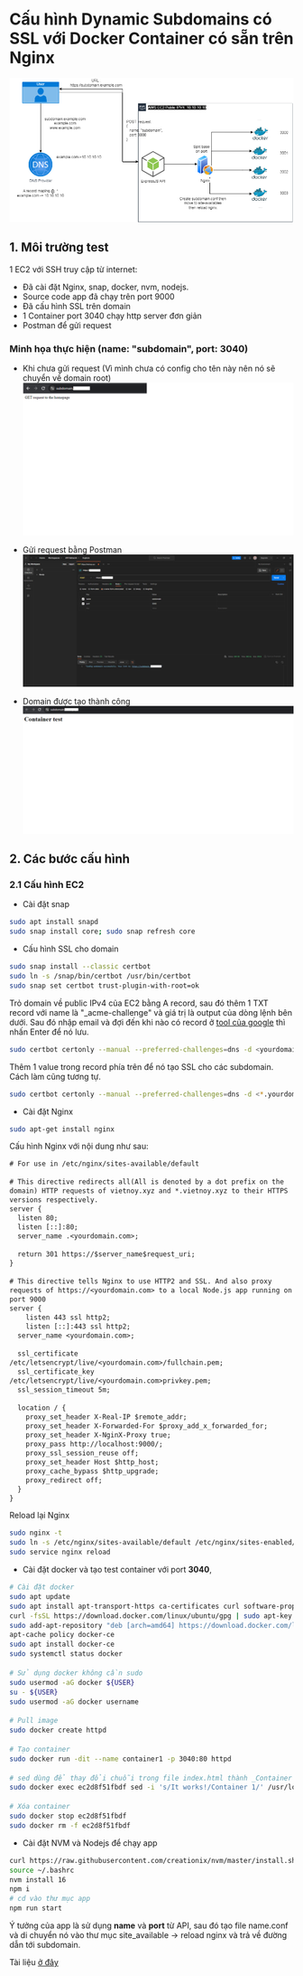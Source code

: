 # Cấu hình Dynamic Subdomains có SSL với Docker Container có sẵn trên Nginx

![TOPOLOGY](/assets/topo.png)
## 1. Môi trường test

1 EC2 với SSH truy cập từ internet:

- Đã cài đặt Nginx, snap, docker, nvm, nodejs.
- Source code app đã chạy trên port 9000
- Đã cấu hình SSL trên domain
- 1 Container port 3040 chạy http server đơn giản
- Postman để gửi request

### Minh họa thực hiện (name: "subdomain", port: 3040)

- Khi chưa gửi request (Vì mình chưa có config cho tên này nên nó sẽ chuyển về domain root)
  ![chua gui request](./assets/1.png)

- Gửi request bằng Postman
![chua gui request](./assets/2.png)

- Domain được tạo thành công
![tao thanh cong](./assets/3.png)

## 2. Các bước cấu hình

### 2.1 Cấu hình EC2

- Cài đặt snap

```bash
sudo apt install snapd
sudo snap install core; sudo snap refresh core
```

- Cấu hình SSL cho domain

```bash
sudo snap install --classic certbot
sudo ln -s /snap/bin/certbot /usr/bin/certbot
sudo snap set certbot trust-plugin-with-root=ok

```

Trỏ domain về public IPv4 của EC2 bằng A record, sau đó thêm 1 TXT record với name là "_acme-challenge" và giá trị là output của dòng lệnh bên dưới. Sau đó nhập email và đợi đến khi nào có record ở [tool của google](https://toolbox.googleapps.com/apps/dig) thì nhấn Enter để nó lưu.

```bash
sudo certbot certonly --manual --preferred-challenges=dns -d <yourdomain.com> -i nginx
```

Thêm 1 value trong record phía trên để nó tạo SSL cho các subdomain. Cách làm cũng tương tự.

```bash
sudo certbot certonly --manual --preferred-challenges=dns -d <*.yourdomain.com> -i nginx
```

- Cài đặt Nginx

```bash
sudo apt-get install nginx
```

Cấu hình Nginx với nội dung như sau:

``` nginx
# For use in /etc/nginx/sites-available/default

# This directive redirects all(All is denoted by a dot prefix on the domain) HTTP requests of vietnoy.xyz and *.vietnoy.xyz to their HTTPS versions respectively.
server {
  listen 80;
  listen [::]:80;
  server_name .<yourdomain.com>;

  return 301 https://$server_name$request_uri;
}

# This directive tells Nginx to use HTTP2 and SSL. And also proxy requests of https://<yourdomain.com> to a local Node.js app running on port 9000
server {
    listen 443 ssl http2;
    listen [::]:443 ssl http2;
  server_name <yourdomain.com>;

  ssl_certificate /etc/letsencrypt/live/<yourdomain.com>/fullchain.pem;
  ssl_certificate_key /etc/letsencrypt/live/<yourdomain.com>privkey.pem;
  ssl_session_timeout 5m;

  location / {
    proxy_set_header X-Real-IP $remote_addr;
    proxy_set_header X-Forwarded-For $proxy_add_x_forwarded_for;
    proxy_set_header X-NginX-Proxy true;
    proxy_pass http://localhost:9000/;
    proxy_ssl_session_reuse off;
    proxy_set_header Host $http_host;
    proxy_cache_bypass $http_upgrade;
    proxy_redirect off;
  }
}
```

Reload lại Nginx
``` bash
sudo nginx -t
sudo ln -s /etc/nginx/sites-available/default /etc/nginx/sites-enabled/
sudo service nginx reload
```

- Cài đặt docker và tạo test container với port __3040__, 

```bash
# Cài đặt docker
sudo apt update
sudo apt install apt-transport-https ca-certificates curl software-properties-common
curl -fsSL https://download.docker.com/linux/ubuntu/gpg | sudo apt-key add -
sudo add-apt-repository "deb [arch=amd64] https://download.docker.com/linux/ubuntu focal stable"
apt-cache policy docker-ce
sudo apt install docker-ce
sudo systemctl status docker

# Sử dụng docker không cần sudo
sudo usermod -aG docker ${USER}
su - ${USER}
sudo usermod -aG docker username

# Pull image
sudo docker create httpd

# Tạo container
sudo docker run -dit --name container1 -p 3040:80 httpd

# sed dùng để thay đổi chuỗi trong file index.html thành _Container 1_ để dễ phân biệt
sudo docker exec ec2d8f51fbdf sed -i 's/It works!/Container 1/' /usr/local/apache2/htdocs/index.html

# Xóa container
sudo docker stop ec2d8f51fbdf
sudo docker rm -f ec2d8f51fbdf
```

- Cài đặt NVM và Nodejs để chạy app

```bash
curl https://raw.githubusercontent.com/creationix/nvm/master/install.sh | bash
source ~/.bashrc
nvm install 16
npm i
# cd vào thư mục app
npm run start
```

Ý tưởng của app là sử dụng __name__ và __port__ từ API, sau đó tạo file name.conf và di chuyển nó vào thư mục site_available -> reload nginx và trả về đường dẫn tới subdomain.

Tài liệu [ở đây](https://blog.logrocket.com/how-to-build-web-app-with-multiple-subdomains-nginx/)